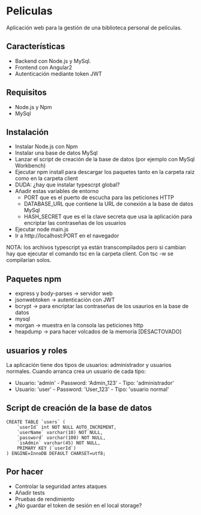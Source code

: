 # Peliculas

Aplicación web para la gestión de una biblioteca personal de películas.

## Características

+ Backend con Node.js y MySql.
+ Frontend con Angular2
+ Autenticación mediante token JWT

## Requisitos

+ Node.js y Npm
+ MySql

## Instalación

+ Instalar Node.js con Npm
+ Instalar una base de datos MySql
+ Lanzar el script de creación de la base de datos (por ejemplo con MySql Workbench)
+ Ejecutar npm install para descargar los paquetes tanto en la carpeta raiz como en la carpeta client
+ DUDA: ¿hay que instalar typescrpt global?
+ Añadir estas variables de entorno
    * PORT que es el puerto de escucha para las peticiones HTTP
    * DATABASE_URL que contiene la URL de conexión a la base de datos MySql
    * HASH_SECRET que es el la clave secreta que usa la aplicación para encriptar las contraseñas de los usuarios
+ Ejecutar node main.js
+ Ir a http://localhost:PORT en el navegador

NOTA: los archivos typescript ya están transcompilados pero si cambian hay que ejecutar el comando tsc en la carpeta client. Con tsc -w se compilarían solos.

## Paquetes npm
+ express y body-parses -> servidor web
+ jsonwebtoken -> autenticación con JWT
+ bcrypt -> para encriptar las contraseñas de los usaurios en la base de datos
+ mysql
+ morgan -> muestra en la consola las peticiones http
+ heapdump -> para hacer volcados de la memoria [DESACTOVADO]

## usuarios y roles

La aplicación tiene dos tipos de usuarios: administrador y usuarios normales. Cuando arranca crea un usuario de cada tipo:
+ Usuario: 'admin' - Password: 'Admin_123' - Tipo: 'administrador'
+ Usuario: 'user' - Password: 'User_123' - Tipo: 'usuario normal'

## Script de creación de la base de datos

    CREATE TABLE `users` (
        `userId` int NOT NULL AUTO_INCREMENT,
        `userName` varchar(10) NOT NULL,
        `password` varchar(100) NOT NULL,
        `isAdmin` varchar(45) NOT NULL,
        PRIMARY KEY (`userId`)
    ) ENGINE=InnoDB DEFAULT CHARSET=utf8;

## Por hacer
+ Controlar la seguridad antes ataques
+ Añadir tests
+ Pruebas de rendimiento
+ ¿No guardar el token de sesión en el local storage?

